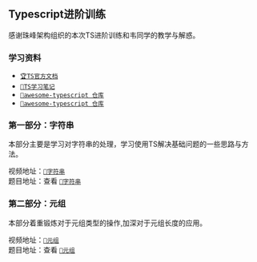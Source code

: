 ## Typescript进阶训练

感谢珠峰架构组织的本次TS进阶训练和韦同学的教学与解惑。

### 学习资料

- [`🏆TS官方文档`](https://www.typescriptlang.org/docs/)
- [`📝TS学习笔记`](https://juejin.cn/post/6844903981227966471)
- [`📌awesome-typescript 仓库`](https://github.com/dzharii/awesome-typescript)
- [`📌awesome-typescript 仓库`](https://github.com/semlinker/awesome-typescript)

### 第一部分：字符串

本部分主要是学习对字符串的处理，学习使用TS解决基础问题的一些思路与方法。

视频地址：[`💖字符串`](https://www.bilibili.com/video/BV1EY411s7EY) <br />
题目地址：查看 [`🍭字符串`](src/String/README.md)

### 第二部分：元组

本部分着重锻炼对于元组类型的操作,加深对于元组长度的应用。

视频地址：[`💖元组`](https://www.bilibili.com/video/BV1db4y1B7ca) <br />
题目地址：查看 [`🍭元组`](src/Tuple/README.md)
